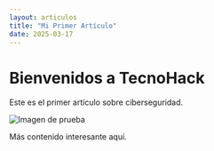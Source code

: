 ```yaml
---
layout: articulos
title: "Mi Primer Artículo"
date: 2025-03-17
---
```


# Bienvenidos a TecnoHack

Este es el primer artículo sobre ciberseguridad.

![Imagen de prueba](https://via.placeholder.com/800x400)

Más contenido interesante aquí.
